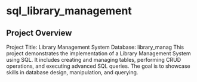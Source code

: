 # sql_library_management
## Project Overview
Project Title: Library Management System
Database: library_manag
This project demonstrates the implementation of a Library Management System using SQL. It includes creating and managing tables, performing CRUD operations, and executing advanced SQL queries. The goal is to showcase skills in database design, manipulation, and querying.
